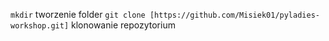 `mkdir` tworzenie folder
`git clone [https://github.com/Misiek01/pyladies-workshop.git]` klonowanie repozytorium